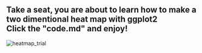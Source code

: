 ## Take a seat, you are about to learn how to make a two dimentional heat map with ggplot2<br>Click the "code.md" and enjoy!

![heatmap_trial](https://user-images.githubusercontent.com/65786664/203539515-9b0fe60e-3025-449e-810a-60bb38541fe8.png)
